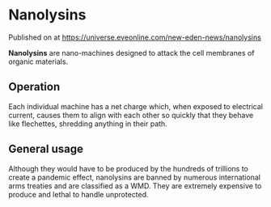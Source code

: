 # Nanolysins
Published on  at https://universe.eveonline.com/new-eden-news/nanolysins

**Nanolysins** are nano-machines designed to attack the cell membranes
of organic materials.

Operation
---------

Each individual machine has a net charge which, when exposed to
electrical current, causes them to align with each other so quickly that
they behave like flechettes, shredding anything in their path.

General usage
-------------

Although they would have to be produced by the hundreds of trillions to
create a pandemic effect, nanolysins are banned by numerous
international arms treaties and are classified as a WMD. They are
extremely expensive to produce and lethal to handle unprotected.
